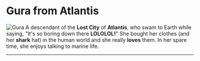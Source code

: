# **Gura** from Atlantis

![Gura](https://media.tenor.com/images/06d7e6fafac64aafd5e353e3d76949e5/tenor.gif)
A descendant of the **Lost City** of **Atlantis**, who swam to Earth while saying, "It's so boring down there **LOLOLOL!**" She bought her clothes (and her **shark** hat) in the human world and she really **loves** them. In her spare time, she enjoys talking to marine life.

---
